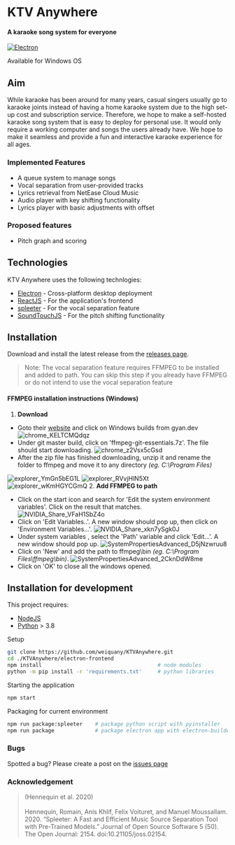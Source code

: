 
# KTV Anywhere
#### A karaoke song system for everyone
[![Electron](https://github.com/weiquany/KTVAnywhere/actions/workflows/main.yml/badge.svg)](https://github.com/weiquany/KTVAnywhere/actions/workflows/main.yml)

Available for Windows OS
## Aim
While karaoke has been around for many years, casual singers usually go to karaoke joints instead of having a home karaoke system due to the high set-up cost and subscription service. Therefore, we hope to make a self-hosted karaoke song system that is easy to deploy for personal use. It would only require a working computer and songs the users already have. We hope to make it seamless and provide a fun and interactive karaoke experience for all ages.
### Implemented Features
- A queue system to manage songs
- Vocal separation from user-provided tracks
- Lyrics retrieval from NetEase Cloud Music
- Audio player with key shifting functionality
- Lyrics player with basic adjustments with offset

### Proposed features
- Pitch graph and scoring

## Technologies

KTV Anywhere uses the following technlogies:

- [Electron] - Cross-platform desktop deployment
- [ReactJS] - For the application's frontend
- [spleeter] - For the vocal separation feature
- [SoundTouchJS] - For the pitch shifting functionality


## Installation
Download and install the latest release from the [releases page].
> Note: The vocal separation feature requires FFMPEG to be installed and added to path. You can skip this step if you already have FFMPEG or do not intend to use the vocal separation feature

#### FFMPEG installation instructions (Windows)

1. **Download**
* Goto their [website](https://ffmpeg.org/download.html#build-windows) and click on Windows builds from gyan.dev
![chrome_KELTCMQdqz](https://user-images.githubusercontent.com/19296886/175204696-7343e1ae-adcb-41f9-b583-f21eb6965dc1.png)
* Under git master build, click on 'ffmpeg-git-essentials.7z'. The file should start downloading.
![chrome_z2Vsx5cGsd](https://user-images.githubusercontent.com/19296886/175204729-2524d4a9-ebaa-4cf4-a22e-9064e753504b.png)
* After the zip file has finished downloading, unzip it and rename the folder to ffmpeg and move it to any directory *(eg. C:\Program Files)*

![explorer_YmGn5bEG1L](https://user-images.githubusercontent.com/19296886/175205601-f2fff3f5-9834-4f3c-8c3f-1eee3885a0e3.png)
![explorer_RVvjHlN5Xt](https://user-images.githubusercontent.com/19296886/175205609-9ee1575a-adfa-452f-8ece-da64032cbd14.png)
![explorer_wKmHGYCGmQ](https://user-images.githubusercontent.com/19296886/175205622-f0c6344e-2ab2-4467-99d4-a75beef4ec88.png)
2. **Add FFMPEG to path**
* Click on the start icon and search for 'Edit the system environment variables'. Click on the result that matches.
![NVIDIA_Share_VFaH1SbZ4o](https://user-images.githubusercontent.com/19296886/175205930-7a02edaf-f996-4c5a-bf74-cdb726535842.png)
* Click on 'Edit Variables..'. A new window should pop up, then click on 'Environment Variables...'.
![NVIDIA_Share_xkn7ySgk0J](https://user-images.githubusercontent.com/19296886/175206001-747c39e3-1426-4a0b-a267-44af2db191dd.png)
* Under system variables , select the 'Path' variable and click 'Edit...'. A new window should pop up.
![SystemPropertiesAdvanced_D5jNzwruu8](https://user-images.githubusercontent.com/19296886/175206235-06daf890-3b85-4f58-bf68-8ed61c0ed1ed.png)
* Click on 'New' and add the path to ffmpeg\bin *(eg. C:\Program Files\ffmpeg\bin)*.
![SystemPropertiesAdvanced_2CknDdW8me](https://user-images.githubusercontent.com/19296886/175206573-f25c28f1-2944-457a-9e3e-f2cae736c09b.png)
* Click on 'OK' to close all the windows opened.


## Installation for development
This project requires:
* [NodeJS]
* [Python] > 3.8

Setup
```sh
git clone https://github.com/weiquany/KTVAnywhere.git
cd ./KTVAnywhere/electron-frontend
npm install                                     # node modules
python -m pip install -r 'requirements.txt'     # python libraries
```
Starting the application
```sh
npm start
```
Packaging for current environment
```sh
npm run package:spleeter    # package python script with pyinstaller
npm run package             # package electron app with electron-builder
```
### Bugs
Spotted a bug? Please create a post on the [issues page]

### Acknowledgement

>(Hennequin et al. 2020)<br><br>
Hennequin, Romain, Anis Khlif, Felix Voituret, and Manuel Moussallam. 2020. “Spleeter: A Fast and Efficient Music Source Separation Tool with Pre-Trained Models.” Journal of Open Source Software 5 (50). The Open Journal: 2154. doi:10.21105/joss.02154.


   [releases page]: <https://github.com/weiquany/KTVAnywhere/releases>
   [issues page]: <https://github.com/weiquany/KTVAnywhere/issues>
   [Electron]: <https://www.electronjs.org/>
   [ReactJS]: <https://reactjs.org/>
   [spleeter]: <https://github.com/deezer/spleeter>
   [SoundTouchJS]: <https://github.com/cutterbl/SoundTouchJS>
   [NodeJS]: <https://nodejs.org/en/>
   [python]: <https://www.python.org/>

